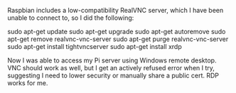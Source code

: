 Raspbian includes a low-compatibility RealVNC server, which I have been unable to connect to, so I did the following:

sudo apt-get update
sudo apt-get upgrade
sudo apt-get autoremove
sudo apt-get remove realvnc-vnc-server
sudo apt-get purge realvnc-vnc-server
sudo apt-get install tightvncserver
sudo apt-get install xrdp

Now I was able to access my Pi server using Windows remote desktop.  VNC should work as well, but I get an actively refused error when I try, suggesting I need to lower security or manually share a public cert.  RDP works for me.

